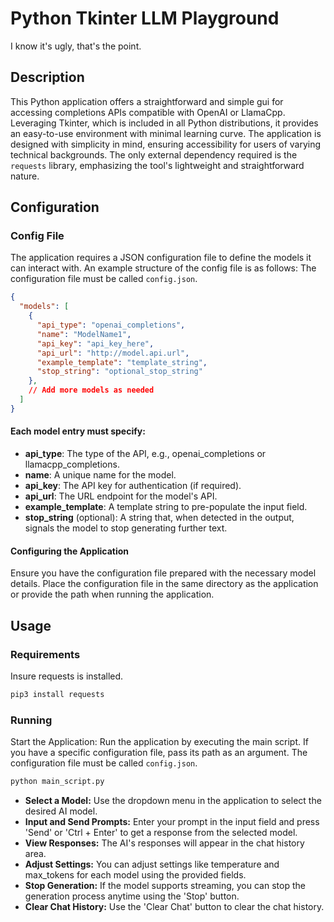 # Python Tkinter LLM Playground
I know it's ugly, that's the point.
## Description

This Python application offers a straightforward and simple gui for accessing completions 
APIs compatible with OpenAI or LlamaCpp. Leveraging Tkinter, which is included in all 
Python distributions, it provides an easy-to-use environment with minimal learning curve. 
The application is designed with simplicity in mind, ensuring accessibility for users of 
varying technical backgrounds. The only external dependency required is the `requests` 
library, emphasizing the tool's lightweight and straightforward nature.

## Configuration

### Config File

The application requires a JSON configuration file to define the models it can interact 
with. An example structure of the config file is as follows: The configuration file
must be called `config.json`.

```json
{
  "models": [
    {
      "api_type": "openai_completions",
      "name": "ModelName1",
      "api_key": "api_key_here",
      "api_url": "http://model.api.url",
      "example_template": "template_string",
      "stop_string": "optional_stop_string"
    },
    // Add more models as needed
  ]
}
```

#### Each model entry must specify:

* **api_type**: The type of the API, e.g., openai_completions or llamacpp_completions.
* **name**: A unique name for the model.
* **api_key**: The API key for authentication (if required).
* **api_url**: The URL endpoint for the model's API.
* **example_template**: A template string to pre-populate the input field.
* **stop_string** (optional): A string that, when detected in the output, signals the model to stop generating further text.

#### Configuring the Application

Ensure you have the configuration file prepared with the necessary model details.
Place the configuration file in the same directory as the application or provide
the path when running the application.

## Usage

### Requirements

Insure requests is installed.

```bash
pip3 install requests
```

### Running
Start the Application: Run the application by executing the main script. If you have a 
specific configuration file, pass its path as an argument. The configuration file
must be called `config.json`.

```bash
python main_script.py
```

* **Select a Model:** Use the dropdown menu in the application to select the desired AI model.
* **Input and Send Prompts:** Enter your prompt in the input field and press 'Send' or 
  'Ctrl + Enter' to get a response from the selected model.
* **View Responses:** The AI's responses will appear in the chat history area.
* **Adjust Settings:** You can adjust settings like temperature and max_tokens for each model 
  using the provided fields.
* **Stop Generation:** If the model supports streaming, you can stop the generation process 
  anytime using the 'Stop' button.
* **Clear Chat History:** Use the 'Clear Chat' button to clear the chat history.
